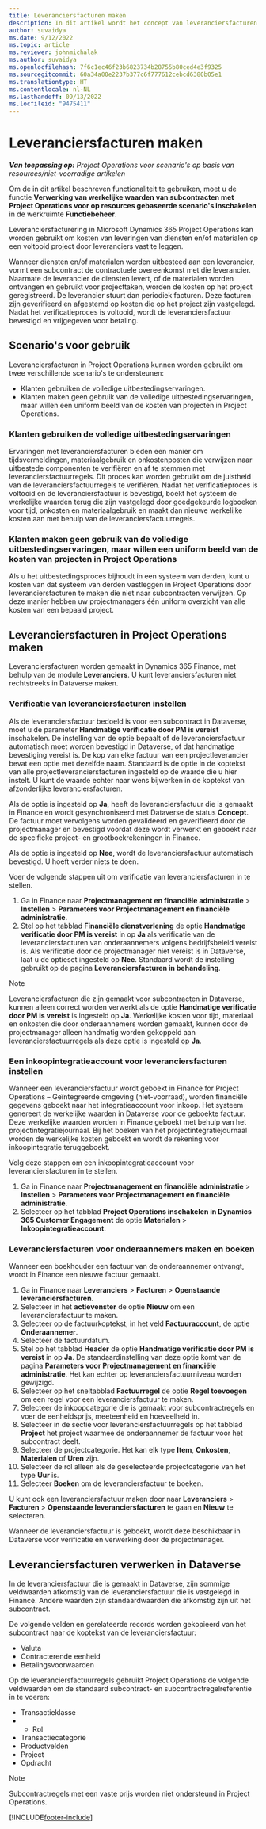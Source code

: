 ```yaml
---
title: Leveranciersfacturen maken
description: In dit artikel wordt het concept van leveranciersfacturen beschreven en wordt uitgelegd hoe u ze maakt in Microsoft Dynamics 365 Project Operations.
author: suvaidya
ms.date: 9/12/2022
ms.topic: article
ms.reviewer: johnmichalak
ms.author: suvaidya
ms.openlocfilehash: 7f6c1ec46f23b6823734b28755b80ced4e3f9325
ms.sourcegitcommit: 60a34a00e2237b377c6f777612cebcd6380b05e1
ms.translationtype: HT
ms.contentlocale: nl-NL
ms.lasthandoff: 09/13/2022
ms.locfileid: "9475411"
---
```

# <a name="create-vendor-invoices"></a>Leveranciersfacturen maken

_**Van toepassing op:** Project Operations voor scenario's op basis van resources/niet-voorradige artikelen_

Om de in dit artikel beschreven functionaliteit te gebruiken, moet u de functie **Verwerking van werkelijke waarden van subcontracten met Project Operations voor op resources gebaseerde scenario's inschakelen** in de werkruimte **Functiebeheer**.

Leveranciersfacturering in Microsoft Dynamics 365 Project Operations kan worden gebruikt om kosten van leveringen van diensten en/of materialen op een voltooid project door leveranciers vast te leggen.

Wanneer diensten en/of materialen worden uitbesteed aan een leverancier, vormt een subcontract de contractuele overeenkomst met die leverancier. Naarmate de leverancier de diensten levert, of de materialen worden ontvangen en gebruikt voor projecttaken, worden de kosten op het project geregistreerd. De leverancier stuurt dan periodiek facturen. Deze facturen zijn geverifieerd en afgestemd op kosten die op het project zijn vastgelegd. Nadat het verificatieproces is voltooid, wordt de leveranciersfactuur bevestigd en vrijgegeven voor betaling.

## <a name="scenarios-for-use"></a>Scenario's voor gebruik

Leveranciersfacturen in Project Operations kunnen worden gebruikt om twee verschillende scenario's te ondersteunen:

- Klanten gebruiken de volledige uitbestedingservaringen.
- Klanten maken geen gebruik van de volledige uitbestedingservaringen, maar willen een uniform beeld van de kosten van projecten in Project Operations.

### <a name="customers-use-the-full-subcontracting-experiences"></a>Klanten gebruiken de volledige uitbestedingservaringen

Ervaringen met leveranciersfacturen bieden een manier om tijdsvermeldingen, materiaalgebruik en onkostenposten die verwijzen naar uitbestede componenten te verifiëren en af te stemmen met leveranciersfactuurregels. Dit proces kan worden gebruikt om de juistheid van de leveranciersfactuurregels te verifiëren. Nadat het verificatieproces is voltooid en de leveranciersfactuur is bevestigd, boekt het systeem de werkelijke waarden terug die zijn vastgelegd door goedgekeurde logboeken voor tijd, onkosten en materiaalgebruik en maakt dan nieuwe werkelijke kosten aan met behulp van de leveranciersfactuurregels.

### <a name="customers-dont-use-the-full-subcontracting-experiences-but-want-to-have-a-unified-view-of-costs-on-projects-in-project-operations"></a>Klanten maken geen gebruik van de volledige uitbestedingservaringen, maar willen een uniform beeld van de kosten van projecten in Project Operations

Als u het uitbestedingsproces bijhoudt in een systeem van derden, kunt u kosten van dat systeem van derden vastleggen in Project Operations door leveranciersfacturen te maken die niet naar subcontracten verwijzen. Op deze manier hebben uw projectmanagers één uniform overzicht van alle kosten van een bepaald project.

## <a name="create-vendor-invoices-in-project-operations"></a>Leveranciersfacturen in Project Operations maken

Leveranciersfacturen worden gemaakt in Dynamics 365 Finance, met behulp van de module **Leveranciers**. U kunt leveranciersfacturen niet rechtstreeks in Dataverse maken.

### <a name="set-up-vendor-invoice-verification"></a>Verificatie van leveranciersfacturen instellen

Als de leveranciersfactuur bedoeld is voor een subcontract in Dataverse, moet u de parameter **Handmatige verificatie door PM is vereist** inschakelen. De instelling van de optie bepaalt of de leveranciersfactuur automatisch moet worden bevestigd in Dataverse, of dat handmatige bevestiging vereist is. De kop van elke factuur van een projectleverancier bevat een optie met dezelfde naam. Standaard is de optie in de koptekst van alle projectleveranciersfacturen ingesteld op de waarde die u hier instelt. U kunt de waarde echter naar wens bijwerken in de koptekst van afzonderlijke leveranciersfacturen.

Als de optie is ingesteld op **Ja**, heeft de leveranciersfactuur die is gemaakt in Finance en wordt gesynchroniseerd met Dataverse de status **Concept**. De factuur moet vervolgens worden gevalideerd en geverifieerd door de projectmanager en bevestigd voordat deze wordt verwerkt en geboekt naar de specifieke project- en grootboekrekeningen in Finance.

Als de optie is ingesteld op **Nee**, wordt de leveranciersfactuur automatisch bevestigd. U hoeft verder niets te doen.

Voer de volgende stappen uit om verificatie van leveranciersfacturen in te stellen.

1. Ga in Finance naar **Projectmanagement en financiële administratie** \> **Instellen** \> **Parameters voor Projectmanagement en financiële administratie**.
1. Stel op het tabblad **Financiële dienstverlening** de optie **Handmatige verificatie door PM is vereist** in op **Ja** als verificatie van de leveranciersfacturen van onderaannemers volgens bedrijfsbeleid vereist is. Als verificatie door de projectmanager niet vereist is in Dataverse, laat u de optieset ingesteld op **Nee**. Standaard wordt de instelling gebruikt op de pagina **Leveranciersfacturen in behandeling**.

> [!NOTE]
> Leveranciersfacturen die zijn gemaakt voor subcontracten in Dataverse, kunnen alleen correct worden verwerkt als de optie **Handmatige verificatie door PM is vereist** is ingesteld op **Ja**. Werkelijke kosten voor tijd, materiaal en onkosten die door onderaannemers worden gemaakt, kunnen door de projectmanager alleen handmatig worden gekoppeld aan leveranciersfactuurregels als deze optie is ingesteld op **Ja**.

### <a name="set-up-a-procurement-integration-account-for-vendor-invoices"></a>Een inkoopintegratieaccount voor leveranciersfacturen instellen

Wanneer een leveranciersfactuur wordt geboekt in Finance for Project Operations – Geïntegreerde omgeving (niet-voorraad), worden financiële gegevens geboekt naar het integratieaccount voor inkoop. Het systeem genereert de werkelijke waarden in Dataverse voor de geboekte factuur. Deze werkelijke waarden worden in Finance geboekt met behulp van het projectintegratiejournaal. Bij het boeken van het projectintegratiejournaal worden de werkelijke kosten geboekt en wordt de rekening voor inkoopintegratie teruggeboekt.

Volg deze stappen om een inkoopintegratieaccount voor leveranciersfacturen in te stellen.

1. Ga in Finance naar **Projectmanagement en financiële administratie** \> **Instellen** \> **Parameters voor Projectmanagement en financiële administratie**.
1. Selecteer op het tabblad **Project Operations inschakelen in Dynamics 365 Customer Engagement** de optie **Materialen** \> **Inkoopintegratieaccount**.

### <a name="create-and-post-subcontract-vendor-invoices"></a>Leveranciersfacturen voor onderaannemers maken en boeken

Wanneer een boekhouder een factuur van de onderaannemer ontvangt, wordt in Finance een nieuwe factuur gemaakt.

1. Ga in Finance naar **Leveranciers** \> **Facturen** \> **Openstaande leveranciersfacturen**.
1. Selecteer in het **actievenster** de optie **Nieuw** om een leveranciersfactuur te maken.
1. Selecteer op de factuurkoptekst, in het veld **Factuuraccount**, de optie **Onderaannemer**.
1. Selecteer de factuurdatum.
1. Stel op het tabblad **Header** de optie **Handmatige verificatie door PM is vereist** in op **Ja**. De standaardinstelling van deze optie komt van de pagina **Parameters voor Projectmanagement en financiële administratie**. Het kan echter op leveranciersfactuurniveau worden gewijzigd.
1. Selecteer op het sneltabblad **Factuurregel** de optie **Regel toevoegen** om een regel voor een leveranciersfactuur te maken.
1. Selecteer de inkoopcategorie die is gemaakt voor subcontractregels en voer de eenheidsprijs, meeteenheid en hoeveelheid in.
1. Selecteer in de sectie voor leveranciersfactuurregels op het tabblad **Project** het project waarmee de onderaannemer de factuur voor het subcontract deelt.
1. Selecteer de projectcategorie. Het kan elk type **Item**, **Onkosten**, **Materialen** of **Uren** zijn.
1. Selecteer de rol alleen als de geselecteerde projectcategorie van het type **Uur** is.
1. Selecteer **Boeken** om de leveranciersfactuur te boeken.

U kunt ook een leveranciersfactuur maken door naar **Leveranciers** \> **Facturen** \> **Openstaande leveranciersfacturen** te gaan en **Nieuw** te selecteren.

Wanneer de leveranciersfactuur is geboekt, wordt deze beschikbaar in Dataverse voor verificatie en verwerking door de projectmanager.

## <a name="vendor-invoice-processing-in-dataverse"></a>Leveranciersfacturen verwerken in Dataverse

In de leveranciersfactuur die is gemaakt in Dataverse, zijn sommige veldwaarden afkomstig van de leveranciersfactuur die is vastgelegd in Finance. Andere waarden zijn standaardwaarden die afkomstig zijn uit het subcontract.

De volgende velden en gerelateerde records worden gekopieerd van het subcontract naar de koptekst van de leveranciersfactuur:

- Valuta
- Contracterende eenheid
- Betalingsvoorwaarden

Op de leveranciersfactuurregels gebruikt Project Operations de volgende veldwaarden om de standaard subcontract- en subcontractregelreferentie in te voeren:

- Transactieklasse
- - Rol
- Transactiecategorie
- Productvelden
- Project
- Opdracht

> [!NOTE]
> Subcontractregels met een vaste prijs worden niet ondersteund in Project Operations.

[!INCLUDE[footer-include](../includes/footer-banner.md)]
